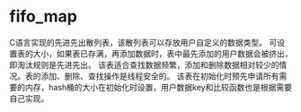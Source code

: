 # fifo_map

C语言实现的先进先出散列表，该散列表可以存放用户自定义的数据类型。
可设置表的大小，如果表已存满，再添加数据时，表中最先添加的用户数据会被挤出，即淘汰规则是先进先出。
该表适合查找数据频繁，添加和删除数据相对较少的情况。表的添加、删除、查找操作是线程安全的。
该表在初始化时预先申请所有需要的内存，hash桶的大小在初始化时设置，用户数据key和比较函数也是根据需要自己实现。
